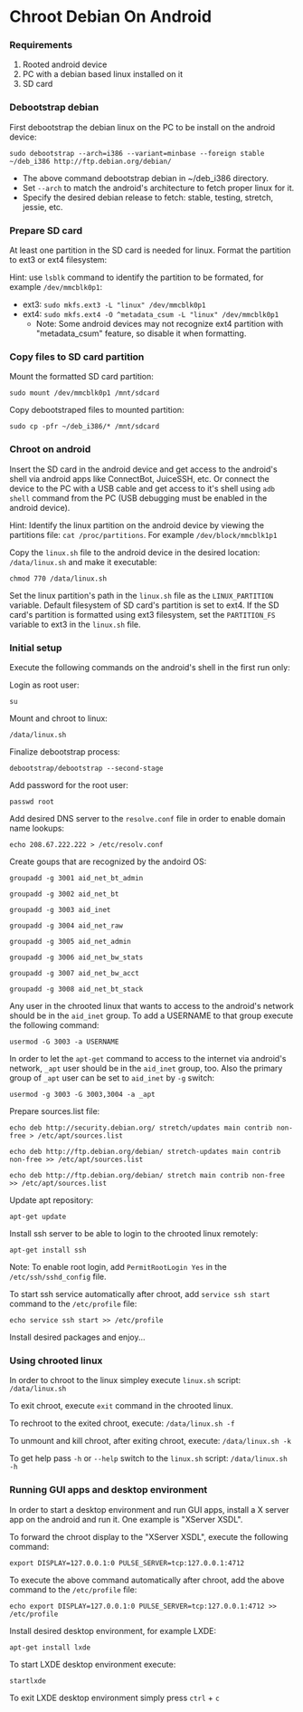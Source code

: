 # Chroot Debian On Android

### Requirements
1. Rooted android device
2. PC with a debian based linux installed on it
3. SD card

### Debootstrap debian
First debootstrap the debian linux on the PC to be install on the android device:

`sudo debootstrap --arch=i386 --variant=minbase --foreign stable ~/deb_i386 http://ftp.debian.org/debian/`
  - The above command debootstrap debian in ~/deb_i386 directory.
  - Set `--arch` to match the android's architecture to fetch proper linux for it.
  - Specify the desired debian release to fetch: stable, testing, stretch, jessie, etc.

### Prepare SD card
At least one partition in the SD card is needed for linux. Format the partition to ext3 or ext4 filesystem:

Hint: use `lsblk` command to identify the partition to be formated, for example `/dev/mmcblk0p1`:
  - ext3: `sudo mkfs.ext3 -L "linux" /dev/mmcblk0p1`
  - ext4: `sudo mkfs.ext4 -O ^metadata_csum -L "linux" /dev/mmcblk0p1`
    - Note: Some android devices may not recognize ext4 partition with "metadata_csum" feature, so disable it when formatting.

### Copy files to SD card partition
Mount the formatted SD card partition:

`sudo mount /dev/mmcblk0p1 /mnt/sdcard`

Copy debootstraped files to mounted partition:

`sudo cp -pfr ~/deb_i386/* /mnt/sdcard`

### Chroot on android
Insert the SD card in the android device and get access to the android's shell via android apps like ConnectBot, JuiceSSH, etc.
Or connect the device to the PC with a USB cable and get access to it's shell using `adb shell` command from the PC (USB debugging must be enabled in the android device).

Hint: Identify the linux partition on the android device by viewing the partitions file: `cat /proc/partitions`. For example `/dev/block/mmcblk1p1`

Copy the `linux.sh` file to the android device in the desired location: `/data/linux.sh` and make it executable:

`chmod 770 /data/linux.sh`

Set the linux partition's path in the `linux.sh` file as the `LINUX_PARTITION` variable.
Default filesystem of SD card's partition is set to ext4.
If the SD card's partition is formatted using ext3 filesystem, set the `PARTITION_FS` variable to ext3 in the `linux.sh` file.

### Initial setup
Execute the following commands on the android's shell in the first run only:

Login as root user:

`su`

Mount and chroot to linux:

`/data/linux.sh`

Finalize debootstrap process:

`debootstrap/debootstrap --second-stage`

Add password for the root user:

`passwd root`

Add desired DNS server to the `resolve.conf` file in order to enable domain name lookups:

`echo 208.67.222.222 > /etc/resolv.conf`

Create goups that are recognized by the andoird OS:

`groupadd -g 3001 aid_net_bt_admin`

`groupadd -g 3002 aid_net_bt`

`groupadd -g 3003 aid_inet`

`groupadd -g 3004 aid_net_raw`

`groupadd -g 3005 aid_net_admin`

`groupadd -g 3006 aid_net_bw_stats`

`groupadd -g 3007 aid_net_bw_acct`

`groupadd -g 3008 aid_net_bt_stack`

Any user in the chrooted linux that wants to access to the android's network should be in the `aid_inet` group. To add a USERNAME to that group execute the following command:

`usermod -G 3003 -a USERNAME`

In order to let the `apt-get` command to access to the internet via android's network, `_apt` user should be in the `aid_inet` group, too.
Also the primary group of `_apt` user can be set to `aid_inet` by `-g` switch:

`usermod -g 3003 -G 3003,3004 -a _apt`

Prepare sources.list file:

`echo deb http://security.debian.org/ stretch/updates main contrib non-free > /etc/apt/sources.list`

`echo deb http://ftp.debian.org/debian/ stretch-updates main contrib non-free >> /etc/apt/sources.list`

`echo deb http://ftp.debian.org/debian/ stretch main contrib non-free >> /etc/apt/sources.list`

Update apt repository:

`apt-get update`

Install ssh server to be able to login to the chrooted linux remotely:

`apt-get install ssh`

Note: To enable root login, add `PermitRootLogin Yes` in the `/etc/ssh/sshd_config` file.

To start ssh service automatically after chroot, add `service ssh start` command to the `/etc/profile` file:

`echo service ssh start >> /etc/profile`

Install desired packages and enjoy...

### Using chrooted linux
In order to chroot to the linux simpley execute `linux.sh` script: `/data/linux.sh`

To exit chroot, execute `exit` command in the chrooted linux.

To rechroot to the exited chroot, execute: `/data/linux.sh -f`

To unmount and kill chroot, after exiting chroot, execute: `/data/linux.sh -k`

To get help pass `-h` or `--help` switch to the `linux.sh` script: `/data/linux.sh -h`

### Running GUI apps and desktop environment
In order to start a desktop environment and run GUI apps, install a X server app on the android and run it.
One example is "XServer XSDL".

To forward the chroot display to the "XServer XSDL", execute the following command:

`export DISPLAY=127.0.0.1:0 PULSE_SERVER=tcp:127.0.0.1:4712`

To execute the above command automatically after chroot, add the above command to the `/etc/profile` file:

`echo export DISPLAY=127.0.0.1:0 PULSE_SERVER=tcp:127.0.0.1:4712 >> /etc/profile`

Install desired desktop environment, for example LXDE:

`apt-get install lxde`

To start LXDE desktop environment execute:

`startlxde`

To exit LXDE desktop environment simply press `ctrl` + `c`

